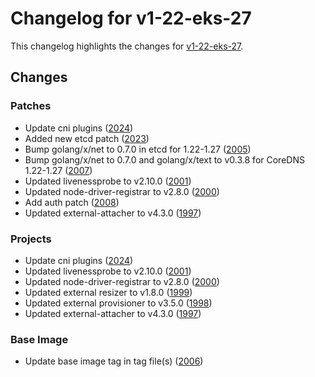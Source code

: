 # Changelog for v1-22-eks-27

This changelog highlights the changes for [v1-22-eks-27](https://github.com/aws/eks-distro/tree/v1-22-eks-27).

## Changes

### Patches
* Update cni plugins ([2024](https://github.com/aws/eks-distro/pull/2024))
* Added new etcd patch ([2023](https://github.com/aws/eks-distro/pull/2023))
* Bump golang/x/net to 0.7.0 in etcd for 1.22-1.27 ([2005](https://github.com/aws/eks-distro/pull/2005))
* Bump golang/x/net to 0.7.0 and golang/x/text to v0.3.8 for CoreDNS 1.22-1.27 ([2007](https://github.com/aws/eks-distro/pull/2007))
* Updated livenessprobe to v2.10.0 ([2001](https://github.com/aws/eks-distro/pull/2001))
* Updated node-driver-registrar to v2.8.0 ([2000](https://github.com/aws/eks-distro/pull/2000))
* Add auth patch ([2008](https://github.com/aws/eks-distro/pull/2008))
* Updated external-attacher to v4.3.0 ([1997](https://github.com/aws/eks-distro/pull/1997))

### Projects
* Update cni plugins ([2024](https://github.com/aws/eks-distro/pull/2024))
* Updated livenessprobe to v2.10.0 ([2001](https://github.com/aws/eks-distro/pull/2001))
* Updated node-driver-registrar to v2.8.0 ([2000](https://github.com/aws/eks-distro/pull/2000))
* Updated external resizer to v1.8.0 ([1999](https://github.com/aws/eks-distro/pull/1999))
* Updated external provisioner to v3.5.0 ([1998](https://github.com/aws/eks-distro/pull/1998))
* Updated external-attacher to v4.3.0 ([1997](https://github.com/aws/eks-distro/pull/1997))

### Base Image
* Update base image tag in tag file(s) ([2006](https://github.com/aws/eks-distro/pull/2006))

